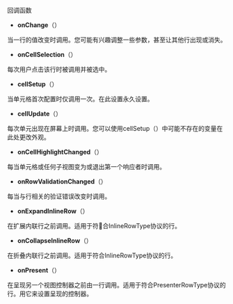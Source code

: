 回调函数
- **onChange**（）

当一行的值改变时调用。您可能有兴趣调整一些参数，甚至让其他行出现或消失。

- **onCellSelection**（）

每次用户点击该行时被调用并被选中。

- **cellSetup**（）

当单元格首次配置时仅调用一次。在此设置永久设置。

- **cellUpdate**（）

每次单元出现在屏幕上时调用。您可以使用cellSetup（）中可能不存在的变量在此处更改外观。

- **onCellHighlightChanged**（）

每当单元格或任何子视图变为或退出第一个响应者时调用。

- **onRowValidationChanged**（）

每当与行相关的验证错误改变时调用。

- **onExpandInlineRow**（）

在扩展内联行之前调用。适用于符合InlineRowType协议的行。

- **onCollapseInlineRow**（）

在折叠内联行之前调用。适用于符合InlineRowType协议的行。

- **onPresent**（）

在呈现另一个视图控制器之前由一行调用。适用于符合PresenterRowType协议的行。用它来设置呈现的控制器。